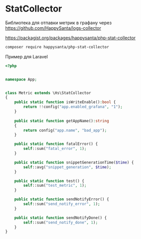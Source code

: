 # StatCollector

Библиотека для отпавки метрик в графану через https://github.com/HappySanta/logs-collector

https://packagist.org/packages/happysanta/php-stat-collector

```bash
composer require happysanta/php-stat-collector
```


Пример для Laravel
```php
<?php


namespace App;


class Metric extends \Hs\StatCollector
{
    public static function isWriteEnable():bool {
        return !!config("app.enabled_grafana", "1");
    }
    
    public static function getAppName():string
    {
        return config("app.name", "bad_app");
    }

    public static function fatalError() {
        self::sum("fatal_error", 1);
    }

    public static function snippetGenerationTime($time) {
        self::avg("snippet_generation", $time);
    }

    public static function test() {
        self::sum("test_metric", 1);
    }

    public static function sendNotifyError() {
        self::sum("send_notify_error", 1);
    }

    public static function sendNotifyDone() {
        self::sum("send_notify_done", 1);
    }
}
```